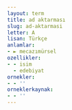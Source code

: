 ```yaml
---
layout: term
title: ad aktarması
slug: ad-aktarmasi
letter: A
lisan: Türkçe
anlamlar:
- ► mecazımürsel
ozellikler:
- - isim
  - edebiyat
ornekler:
- - ''
orneklerkaynak:
- - ''
---
```

